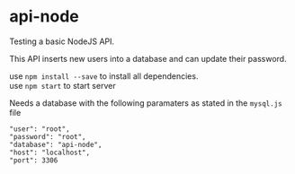 # api-node
Testing a basic NodeJS API.

This API inserts new users into a database and can update their password.

use ``npm install --save`` to install all dependencies.  
use ``npm start`` to start server

Needs a database with the following paramaters as stated in the ``mysql.js`` file

```mysql=
"user": "root",
"password": "root",
"database": "api-node",
"host": "localhost",
"port": 3306
```
